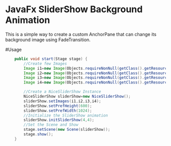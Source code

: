 # JavaFx SliderShow Background Animation
This is a simple way to create a custom AnchorPane that can change its background image using FadeTransition.

#Usage
```java
    public void start(Stage stage) {
        //Create few Images
        Image i1=new Image(Objects.requireNonNull(getClass().getResource("/img/1.jpg")).toExternalForm());
        Image i2=new Image(Objects.requireNonNull(getClass().getResource("/img/2.jpg")).toExternalForm());
        Image i3=new Image(Objects.requireNonNull(getClass().getResource("/img/3.jpg")).toExternalForm());
        Image i4=new Image(Objects.requireNonNull(getClass().getResource("/img/4.jpg")).toExternalForm());

        //Create a NiceSliderShow Instance
        NiceSliderShow sliderShow=new NiceSliderShow();
        sliderShow.setImages(i1,i2,i3,i4);
        sliderShow.setPrefHeight(600);
        sliderShow.setPrefWidth(1024);
        //Initialize the SliderShow animation
        sliderShow.initSliderShow(4,4);
        //Set the Scene and Show
        stage.setScene(new Scene(sliderShow));
        stage.show();
    }

```
